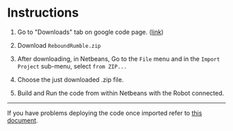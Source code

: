 # Instructions #

1. Go to "Downloads" tab on google code page. ([link](https://code.google.com/p/midlocanics-robot/downloads/list))

2. Download `ReboundRumble.zip`

3. After downloading, in Netbeans, Go to the `File` menu and in the `Import Project` sub-menu, select `from ZIP...`

4. Choose the just downloaded .zip file.

5. Build and Run the code from within Netbeans with the Robot connected.


---


If you have problems deploying the code once imported refer to [this document](http://first.wpi.edu/Images/CMS/First/Getting_Started_with_Java_for_FRC.pdf).